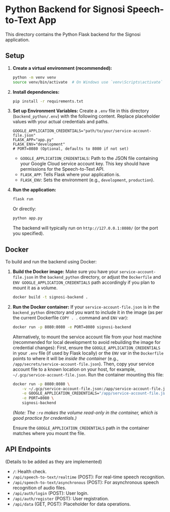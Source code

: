 # Python Backend for Signosi Speech-to-Text App

This directory contains the Python Flask backend for the Signosi application.

## Setup

1.  **Create a virtual environment (recommended):**
    ```bash
    python -m venv venv
    source venv/bin/activate  # On Windows use `venv\Scripts\activate`
    ```

2.  **Install dependencies:**
    ```bash
    pip install -r requirements.txt
    ```

3.  **Set up Environment Variables:**
    Create a `.env` file in this directory (`backend_python/.env`) with the following content. 
    Replace placeholder values with your actual credentials and paths.

    ```
    GOOGLE_APPLICATION_CREDENTIALS="path/to/your/service-account-file.json"
    FLASK_APP="app.py"
    FLASK_ENV="development"
    # PORT=8080 (Optional, defaults to 8080 if not set)
    ```

    *   `GOOGLE_APPLICATION_CREDENTIALS`: Path to the JSON file containing your Google Cloud service account key. This key should have permissions for the Speech-to-Text API.
    *   `FLASK_APP`: Tells Flask where your application is.
    *   `FLASK_ENV`: Sets the environment (e.g., `development`, `production`).

4.  **Run the application:**
    ```bash
    flask run
    ```
    Or directly:
    ```bash
    python app.py
    ```
    The backend will typically run on `http://127.0.0.1:8080/` (or the port you specified).

## Docker

To build and run the backend using Docker:

1.  **Build the Docker image:**
    Make sure you have your `service-account-file.json` in the `backend_python` directory, or adjust the `Dockerfile` and `ENV GOOGLE_APPLICATION_CREDENTIALS` path accordingly if you plan to mount it as a volume.
    ```bash
    docker build -t signosi-backend .
    ```

2.  **Run the Docker container:**
    If your `service-account-file.json` is in the `backend_python` directory and you want to include it in the image (as per the current Dockerfile `COPY . .` command and `ENV` var):
    ```bash
    docker run -p 8080:8080 -e PORT=8080 signosi-backend
    ```

    Alternatively, to mount the service account file from your host machine (recommended for local development to avoid rebuilding the image for credential changes):
    First, ensure the `GOOGLE_APPLICATION_CREDENTIALS` in your `.env` file (if used by Flask locally) or the `ENV` var in the `Dockerfile` points to where it will be *inside the container* (e.g., `/app/secrets/service-account-file.json`).
    Then, copy your service account file to a known location on your host, for example, `~/.gcp/service-account-file.json`.
    Run the container mounting this file:
    ```bash
    docker run -p 8080:8080 \
        -v ~/.gcp/service-account-file.json:/app/service-account-file.json:ro \
        -e GOOGLE_APPLICATION_CREDENTIALS="/app/service-account-file.json" \
        -e PORT=8080 \
        signosi-backend
    ```
    *(Note: The `:ro` makes the volume read-only in the container, which is good practice for credentials.)*

    Ensure the `GOOGLE_APPLICATION_CREDENTIALS` path in the container matches where you mount the file.

## API Endpoints

(Details to be added as they are implemented)

*   `/`: Health check.
*   `/api/speech-to-text/realtime` (POST): For real-time speech recognition.
*   `/api/speech-to-text/asynchronous` (POST): For asynchronous speech recognition of audio files.
*   `/api/auth/login` (POST): User login.
*   `/api/auth/register` (POST): User registration.
*   `/api/data` (GET, POST): Placeholder for data operations. 